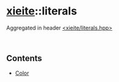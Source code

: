 # [xieite](./xieite.md)\:\:literals
Aggregated in header [<xieite/literals.hpp>](../include/xieite/literals.hpp)

&nbsp;

## Contents
- [Color](./literals/integers.md)
